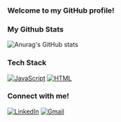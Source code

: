 ### Welcome to my GitHub profile!


### My Github Stats
![Anurag's GitHub stats](https://github-readme-stats.vercel.app/api?username=mmoncera&count_private=true&hide=stars&show_icons=true&theme=tokyonight)

### Tech Stack
[![JavaScript](https://img.shields.io/badge/JavaScript-F7DF1E?logo=JavaScript&logoColor=black&style=for-the-badge)](https://developer.mozilla.org/en-US/docs/Web/JavaScript)
[![HTML](https://img.shields.io/badge/HTML-E34F26?logo=html5&logoColor=white&style=for-the-badge)](https://developer.mozilla.org/en-US/docs/Glossary/HTML5)


### Connect with me!
[![LinkedIn](https://img.shields.io/badge/LinkedIn-0077B5?style=for-the-badge&logo=linkedin&logoColor=white&link=https://www.linkedin.com/in/michael-moncera/)](https://www.linkedin.com/in/michael-moncera/)
[![Gmail](https://img.shields.io/badge/Gmail-D14836?style=for-the-badge&logo=gmail&logoColor=white&link=mailto:michaelmoncera@gmail.com)](mailto:michaelmoncera@gmail.com)
